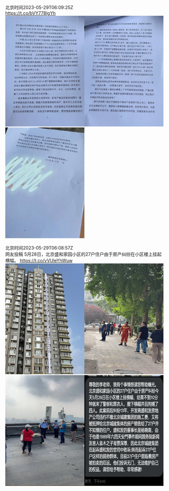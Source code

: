 北京时间2023-05-29T06:09:25Z<br>https://t.co/bVY778lgYh<br><img src='/temp/image/2023/u-Month-5/1662944188181237761_0.jpg' width='250' height='350'><img src='/temp/image/2023/u-Month-5/1662944188181237761_1.jpg' width='250' height='350'><img src='/temp/image/2023/u-Month-5/1662944188181237761_2.jpg' width='250' height='350'><br><br>北京时间2023-05-29T06:08:57Z<br>网友投稿
5月28日，北京盛和家园小区的27户住户由于房产纠纷在小区楼上挂起横幅。 https://t.co/vVUleYhWuw<br><img src='/temp/image/2023/u-Month-5/1662944071764041730_0.jpg' width='250' height='350'><img src='/temp/image/2023/u-Month-5/1662944071764041730_1.jpg' width='250' height='350'><img src='/temp/image/2023/u-Month-5/1662944071764041730_2.jpg' width='250' height='350'><img src='/temp/image/2023/u-Month-5/1662944071764041730_3.jpg' width='250' height='350'><br><br>